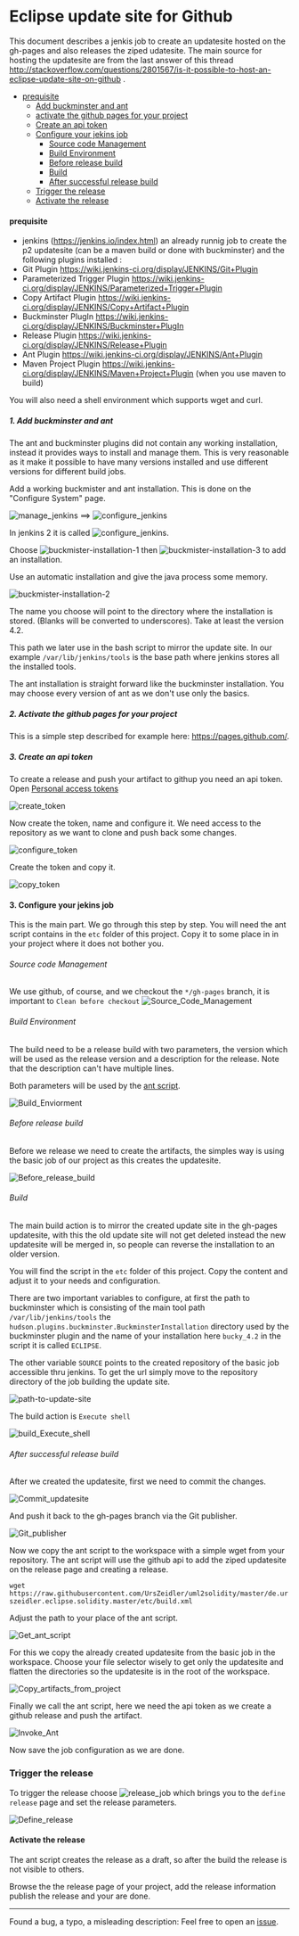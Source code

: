 # Eclipse update site for Github

This document describes a jenkis job to create an updatesite hosted on the gh-pages and also releases the ziped udatesite.
The main source for hosting the updatesite are from the last answer of this thread  http://stackoverflow.com/questions/2801567/is-it-possible-to-host-an-eclipse-update-site-on-github . 


* [prequisite](#prequisite)
  * [Add buckminster and ant](#1-add-buckminster-and-ant)
  * [activate the github pages for your project](#2-activate-the-github-pages-for-your-project)
  * [Create an api token](#3-create-an-api-token)
  * [Configure your jekins job](#3-configure-your-jekins-job)
    * [Source code Management](#source-code-management)
    * [Build Environment](#build-environment)
    * [Before release build](#before-release-build)
    * [Build](#build)
    * [After successful release build](#after-successful-release-build)
  * [Trigger the release](#trigger-the-release)
  * [Activate the release](#activate-the-release)
  


#### prequisite

* jenkins  (https://jenkins.io/index.html) an already runnig job to create the p2 updatesite (can be a maven build or done with buckminster) and the following plugins installed :
 * Git Plugin  https://wiki.jenkins-ci.org/display/JENKINS/Git+Plugin
 * Parameterized Trigger Plugin https://wiki.jenkins-ci.org/display/JENKINS/Parameterized+Trigger+Plugin
 * Copy Artifact Plugin https://wiki.jenkins-ci.org/display/JENKINS/Copy+Artifact+Plugin
 * Buckminster PlugIn https://wiki.jenkins-ci.org/display/JENKINS/Buckminster+PlugIn
 * Release Plugin https://wiki.jenkins-ci.org/display/JENKINS/Release+Plugin
 * Ant Plugin https://wiki.jenkins-ci.org/display/JENKINS/Ant+Plugin
 * Maven Project Plugin https://wiki.jenkins-ci.org/display/JENKINS/Maven+Project+Plugin (when you use maven to build)

You will also need a shell environment which supports wget and curl. 
 
##### 1. Add buckminster and ant

The ant and buckminster plugins did not contain any working installation, instead it provides ways to install and manage them. This is very reasonable as it make it possible to have many versions installed and use different versions for different build jobs.
 
Add a working buckmister and ant installation. This is done on the "Configure System" page.   
 
 ![manage_jenkins](images/Manage_Jenkins.png) ==>  ![configure_jenkins](images/Configure_System.png) 

In jenkins 2 it is called ![configure_jenkins](images/global-tool-configuration.png).

Choose ![buckmister-installation-1](images/buckmister-installation-1.png) then ![buckmister-installation-3](images/buckmister-installation-3.png) to add an installation.

Use an automatic installation and give the java process some memory.

![buckmister-installation-2](images/buckmister-installation-2.png) 

The name you choose will point to the directory where the installation is stored. (Blanks will be converted to underscores). Take at least the version 4.2.

This path we later use in the bash script to mirror the update site.
In our example `/var/lib/jenkins/tools` is the base path where jenkins stores all the installed tools. 

The ant installation is straight forward like the buckminster installation. You may choose every version of ant as we don't use only the basics.


##### 2. Activate the github pages for your project
 
This is a simple step described for example here: https://pages.github.com/.

##### 3. Create an api token

To create a release and push your artifact to githup you need an api token.
Open [Personal access tokens](https://github.com/settings/tokens)

![create_token](images/create_token.png)

Now create the token, name and configure it. We need access to the repository as we want to clone and push back some changes.

![configure_token](images/configure_token.png)

Create the token and copy it.

![copy_token](images/copy_token.png)


#### 3. Configure your jekins job

This is the main part. We go through this step by step. You will need the ant script contains in the `etc` folder of this project. Copy it to some place in in your project where it does not bother you.

###### Source code Management

We use github, of course, and we checkout the `*/gh-pages` branch, it is important to `Clean before checkout`
![Source_Code_Management](images/Source_Code_Management.png)


###### Build Environment

The build need to be a release build with two parameters, the version which will be used as the release version and a description for the release. Note that the description can't have multiple lines.

Both parameters will be used by the [ant script](https://github.com/UrsZeidler/EclipseUpdatesiteForGithub/blob/master/etc/build.xml).

![Build_Enviorment](images/Build_Enviorment.png) 


###### Before release build

Before we release we need to create the artifacts, the simples way is using the basic job of our project as this creates the updatesite.

![Before_release_build](images/Before_release_build.png) 

###### Build 

The main build action is to mirror the created update site in the gh-pages updatesite, with this the old update site will not get deleted instead the new updatesite will be merged in, so people can reverse the installation to an older version.

You will find the script in the `etc` folder of this project. Copy the content and adjust it to your needs and configuration.

There are two important variables to configure, at first the path to buckminster which is consisting of the main tool path `/var/lib/jenkins/tools` the `hudson.plugins.buckminster.BuckminsterInstallation` directory used by the buckminster plugin and the name of your installation here `bucky_4.2` in the script it is called `ECLIPSE`. 

The other variable `SOURCE` points to the created repository of the basic job accessible thru jenkins. To get the url simply move to the repository directory of the job building the update site.

![path-to-update-site](images/path-to-update-site.png)

The build action is `Execute shell`

![build_Execute_shell](images/build_Execute_shell.png) 

###### After successful release build

After we created the updatesite, first we need to commit the changes.

![Commit_updatesite](images/Commit_updatesite.png) 

And push it back to the gh-pages branch via the Git publisher.

![Git_publisher](images/Git_publisher.png)

Now we copy the ant script to the workspace with a simple wget from your repository. The ant script will use the github api to add the ziped updatesite on the release page and creating a release.

`wget https://raw.githubusercontent.com/UrsZeidler/uml2solidity/master/de.urszeidler.eclipse.solidity.master/etc/build.xml`

Adjust the path to your place of the ant script.

![Get_ant_script](images/Get_ant_script.png)

For this we copy the already created updatesite from the basic job in the workspace. Choose your file selector wisely to get only the updatesite and flatten the directories so the updatesite is in the root of the workspace. 

![Copy_artifacts_from_project](images/Copy_artifacts_from_project.png)

Finally we call the ant script, here we need the api token as we create a github release and push the artifact.

![Invoke_Ant](images/Invoke_Ant.png) 

Now save the job configuration as we are done.

### Trigger the release

To trigger the release choose ![release_job](images/release_job.png) which brings you to the `define release` page and set the release parameters.

![Define_release](images/Define_release.png) 


#### Activate the release

The ant script creates the release as a draft, so after the build the release is not visible to others.

Browse the the release page of your project, add the release information publish the release and your are done.

-----

Found a bug, a typo, a misleading description:
Feel free to open an [issue](https://github.com/UrsZeidler/EclipseUpdatesiteForGithub/issues).
